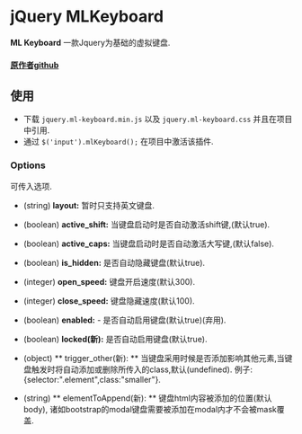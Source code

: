 # jQuery MLKeyboard

**ML Keyboard** 一款Jquery为基础的虚拟键盘.

#### [原作者github](https://github.com/mBut/jquery.mlkeyboard/)

## 使用
* 下载 <code>jquery.ml-keyboard.min.js</code> 以及 <code>jquery.ml-keyboard.css</code> 并且在项目中引用.
* 通过 <code>$('input').mlKeyboard();</code> 在项目中激活该插件.

### Options
可传入选项.

* (string) **layout:** 暂时只支持英文键盘.

* (boolean) **active_shift:** 当键盘启动时是否自动激活shift键,(默认true).

* (boolean) **active_caps:** 当键盘启动时是否自动激活大写键,(默认false).

* (boolean) **is_hidden:** 是否自动隐藏键盘(默认true).

* (integer) **open_speed:** 键盘开启速度(默认300).

* (integer) **close_speed:** 键盘隐藏速度(默认100).

* (boolean) **enabled:** - 是否自动启用键盘(默认true)(弃用).

* (boolean) **locked(新):**  是否自动启用键盘(默认true).

* (object) ** trigger_other(新): ** 当键盘采用时候是否添加影响其他元素,当键盘触发时将自动添加或删除所传入的class,默认(undefined). 例子: {selector:".element",class:"smaller"}.

* (string) ** elementToAppend(新): ** 键盘html内容被添加的位置(默认body), 诸如bootstrap的modal键盘需要被添加在modal内才不会被mask覆盖.


